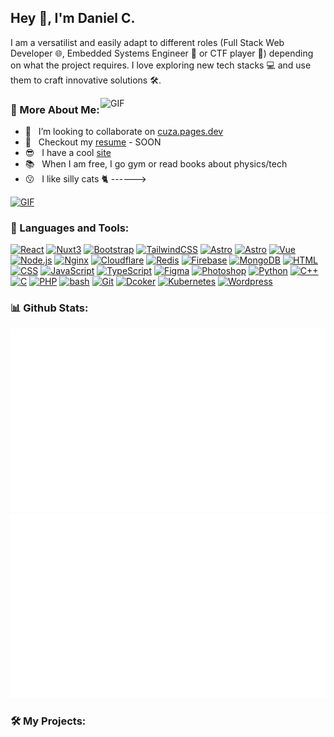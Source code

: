 ## Hey 👋, I'm Daniel C.

I am a versatilist and easily adapt to different roles (Full Stack Web Developer 🌐, Embedded Systems Engineer 🤖 or CTF player 👾) depending on what the project requires. I love exploring new tech stacks 💻 and use them to craft innovative solutions 🛠️.

<img align="right" alt="GIF" src="https://media.tenor.com/jb56fVPgnpkAAAAC/busy-cats.gif" width="360px"/>

### 🧐 More About Me:

- 🤝 &nbsp; I’m looking to collaborate on [cuza.pages.dev](https://github.com/dynow/cuza.pages.dev)
- 📝 &nbsp; Checkout my [resume]() - SOON
- 😎 &nbsp; I have a cool [site](https://dyno.is-a.dev?utm_source=github)
- 📚 &nbsp; When I am free, I go gym or read books about physics/tech
- 😗 &nbsp; I like silly cats 🐈 ------>

<a href="https://discord.com/users/455608238335983617"><img alt="GIF" src="https://lanyard.cnrad.dev/api/455608238335983617" width="360px"/></a>

### 🔨 Languages and Tools:

[![React](https://raw.githubusercontent.com/DynoW/icons/main/language_and_tools/square/react/react-s.svg)](https://react.dev)
[![Nuxt3](https://raw.githubusercontent.com/DynoW/icons/main/language_and_tools/square/nuxt3/nuxt3-s.svg)](https://nuxt.com)
[![Bootstrap](https://raw.githubusercontent.com/DynoW/icons/main/language_and_tools/square/bootstrap/bootstrap-s.svg)](https://getbootstrap.com)
[![TailwindCSS](https://raw.githubusercontent.com/DynoW/icons/main/language_and_tools/square/tailwind/tailwind-s.svg)](https://tailwindcss.com)
[![Astro](https://raw.githubusercontent.com/DynoW/icons/main/language_and_tools/square/astro/astro-w-s.svg)](https://astro.build#gh-dark-mode-only)
[![Astro](https://raw.githubusercontent.com/DynoW/icons/main/language_and_tools/square/astro/astro-s.svg)](https://astro.build#gh-light-mode-only)
[![Vue](https://raw.githubusercontent.com/DynoW/icons/main/language_and_tools/square/vue/vue-s.svg)](https://vuejs.org)
[![Node.js](https://raw.githubusercontent.com/DynoW/icons/main/language_and_tools/square/node/node-s.svg)](https://nodejs.org)
[![Nginx](https://raw.githubusercontent.com/DynoW/icons/main/language_and_tools/square/nginx/nginx-s.svg)](https://www.nginx.com)
[![Cloudflare](https://raw.githubusercontent.com/DynoW/icons/main/language_and_tools/square/cloudflare/cloudflare-s.svg)](https://cloudflare.com)
[![Redis](https://raw.githubusercontent.com/DynoW/icons/main/language_and_tools/square/redis/redis-s.svg)](https://redis.io)
[![Firebase](https://raw.githubusercontent.com/DynoW/icons/main/language_and_tools/square/firebase/firebase-s.svg)](https://firebase.google.com)
[![MongoDB](https://raw.githubusercontent.com/DynoW/icons/main/language_and_tools/square/mongodb/mongodb-s.svg)](https://www.mongodb.com)
[![HTML](https://raw.githubusercontent.com/DynoW/icons/main/language_and_tools/square/html/html-s.svg)](https://en.wikipedia.org/wiki/HTML)
[![CSS](https://raw.githubusercontent.com/DynoW/icons/main/language_and_tools/square/css/css-s.svg)](https://en.wikipedia.org/wiki/CSS)
[![JavaScript](https://raw.githubusercontent.com/DynoW/icons/main/language_and_tools/square/javascript/javascript-s.svg)](https://developer.mozilla.org/en-US/docs/Web/JavaScript)
[![TypeScript](https://raw.githubusercontent.com/DynoW/icons/main/language_and_tools/square/typescript/typescript-s.svg)](https://www.typescriptlang.org)
[![Figma](https://raw.githubusercontent.com/DynoW/icons/main/language_and_tools/square/figma/figma-s.svg)](https://www.figma.com)
[![Photoshop](https://raw.githubusercontent.com/DynoW/icons/main/language_and_tools/square/photoshop/photoshop-s.svg)](https://www.adobe.com/products/photoshop.html)
[![Python](https://raw.githubusercontent.com/DynoW/icons/main/language_and_tools/square/python/python-s.svg)](https://www.python.org)
[![C++](https://raw.githubusercontent.com/DynoW/icons/main/language_and_tools/square/c++/c++-s.svg)](https://www.w3schools.com/cpp/cpp_intro.asp)
[![C](https://raw.githubusercontent.com/DynoW/icons/main/language_and_tools/square/c/c-s.svg)](https://www.w3schools.com/c/c_intro.php)
[![PHP](https://raw.githubusercontent.com/DynoW/icons/main/language_and_tools/square/php/php-s.svg)](https://www.php.net)
[![bash](https://raw.githubusercontent.com/DynoW/icons/main/language_and_tools/square/bash/bash-s.svg)](https://www.gnu.org/software/bash)
[![Git](https://raw.githubusercontent.com/DynoW/icons/main/language_and_tools/square/git-scm/git-scm-s.svg)](https://git-scm.com)
[![Dcoker](https://raw.githubusercontent.com/DynoW/icons/main/language_and_tools/square/docker/docker-s.svg)](https://www.docker.com)
[![Kubernetes](https://raw.githubusercontent.com/DynoW/icons/main/language_and_tools/square/kubernetes/kubernetes-s.svg)](https://kubernetes.io)
[![Wordpress](https://raw.githubusercontent.com/DynoW/icons/main/language_and_tools/square/wordpress/wordpress-s.svg)](https://wordpress.com)

### 📊 Github Stats:

<a style="text-decoration: none !important" href='https://github.com/DynoW/github-stats-transparent'>
  
![Stats Overview](https://raw.githubusercontent.com/DynoW/github-stats-transparent/output/generated/overview.svg)
![Most Used Languages](https://raw.githubusercontent.com/DynoW/github-stats-transparent/output/generated/languages.svg)

</a>

### 🛠️ My Projects:
